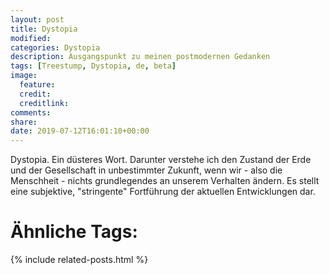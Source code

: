 ```yaml
---
layout: post
title: Dystopia
modified:
categories: Dystopia
description: Ausgangspunkt zu meinen postmodernen Gedanken
tags: [Treestump, Dystopia, de, beta]
image:
  feature:
  credit:
  creditlink:
comments:
share:
date: 2019-07-12T16:01:10+00:00
---
```


Dystopia. Ein düsteres Wort. Darunter verstehe ich den Zustand der Erde und der Gesellschaft in unbestimmter Zukunft, wenn wir - also die Menschheit - nichts grundlegendes an unserem Verhalten ändern. Es stellt eine subjektive, "stringente" Fortführung der aktuellen Entwicklungen dar.

# Ähnliche Tags:

{% include related-posts.html %}
